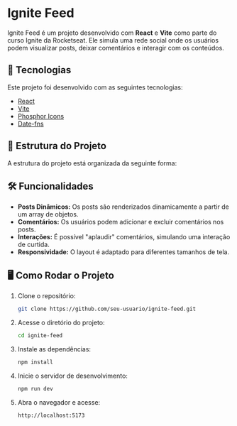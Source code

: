 # Ignite Feed

Ignite Feed é um projeto desenvolvido com **React** e **Vite** como parte do curso Ignite da Rocketseat. Ele simula uma rede social onde os usuários podem visualizar posts, deixar comentários e interagir com os conteúdos.

## 🚀 Tecnologias

Este projeto foi desenvolvido com as seguintes tecnologias:

- [React](https://reactjs.org/)
- [Vite](https://vitejs.dev/)
- [Phosphor Icons](https://phosphoricons.com/)
- [Date-fns](https://date-fns.org/)

## 📂 Estrutura do Projeto

A estrutura do projeto está organizada da seguinte forma:


## 🛠️ Funcionalidades

- **Posts Dinâmicos:** Os posts são renderizados dinamicamente a partir de um array de objetos.
- **Comentários:** Os usuários podem adicionar e excluir comentários nos posts.
- **Interações:** É possível "aplaudir" comentários, simulando uma interação de curtida.
- **Responsividade:** O layout é adaptado para diferentes tamanhos de tela.

## 🖥️ Como Rodar o Projeto

1. Clone o repositório:
   ```bash
   git clone https://github.com/seu-usuario/ignite-feed.git

2. Acesse o diretório do projeto:
    ```bash
    cd ignite-feed

3. Instale as dependências:
    ```bash
    npm install

4. Inicie o servidor de desenvolvimento:
    ```bash
    npm run dev

5. Abra o navegador e acesse:
    ```bash
    http://localhost:5173